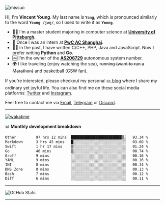 <p align="left"> <img src="https://komarev.com/ghpvc/?username=missuo&label=Profile%20views&color=0e75b6&style=flat" alt="missuo" /> </p>


Hi, I'm **Vincent Young**. My last name is **`Yang`**, which is pronounced similarly to the word **`Young /jʌŋ/`**, so I used to write it as **`Young`**. 

-  👨‍🎓 I'm a master student majoring in computer science at [**University of Pittsburgh**](https://www.pitt.edu).
-  💼 Once I was an intern at **[PwC AC Shanghai](https://www.linkedin.com/company/pwc-ac-shanghai/)**.
-  👨‍💻 In the past, I have written C/C++, PHP, Java and JavaScript. Now I prefer writing **Python** and **Go**.
-  🆕 I'm the owner of the **[AS206729](https://bgp.tools/AS206729)** autonomous system number.
-  🌍 I like traveling (enjoy watching the sea), ~~running (want to run a Marathon)~~ and basketball (GSW fan).

If you're interested, please checkout my personal [✏️ blog](https://missuo.me/) where I share my ordinary yet joyful life. You can also find me on these social media platforms: [Twitter](https://twitter.com/m1ssuo) and [Instagram](https://www.instagram.com/m1ssuo).

Feel free to contact me via <a href="mailto:i@yyt.moe">Email</a>, [Telegram](https://t.me/missuo) or [Discord](https://discordapp.com/users/missuo#7448).

-------

[![wakatime](https://wakatime.com/badge/user/c13cd961-40ca-417a-afb6-1f9ea8ac295c.svg)](https://wakatime.com/@missuo)

📊 **Monthly development breakdown**
<!--START_SECTION:waka-->

```txt
Other         97 hrs 12 mins  ███████████████████████▒░   93.34 %
Markdown      3 hrs 45 mins   █░░░░░░░░░░░░░░░░░░░░░░░░   03.60 %
Swift         1 hr 17 mins    ▒░░░░░░░░░░░░░░░░░░░░░░░░   01.24 %
Go            46 mins         ▒░░░░░░░░░░░░░░░░░░░░░░░░   00.74 %
Groff         9 mins          ░░░░░░░░░░░░░░░░░░░░░░░░░   00.16 %
YAML          9 mins          ░░░░░░░░░░░░░░░░░░░░░░░░░   00.16 %
INI           8 mins          ░░░░░░░░░░░░░░░░░░░░░░░░░   00.14 %
DNS Zone      8 mins          ░░░░░░░░░░░░░░░░░░░░░░░░░   00.13 %
Bash          7 mins          ░░░░░░░░░░░░░░░░░░░░░░░░░   00.12 %
Diff          6 mins          ░░░░░░░░░░░░░░░░░░░░░░░░░   00.11 %
```

<!--END_SECTION:waka-->

-------

![GitHub Stats](https://github-readme-stats-opal-alpha-76.vercel.app/api?username=missuo&show_icons=true&theme=transparent)

-------

